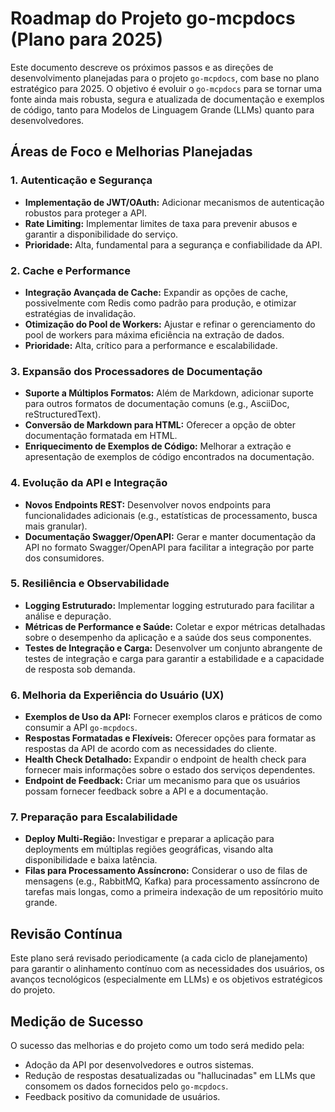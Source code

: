 # Roadmap do Projeto go-mcpdocs (Plano para 2025)

Este documento descreve os próximos passos e as direções de desenvolvimento planejadas para o projeto `go-mcpdocs`, com base no plano estratégico para 2025. O objetivo é evoluir o `go-mcpdocs` para se tornar uma fonte ainda mais robusta, segura e atualizada de documentação e exemplos de código, tanto para Modelos de Linguagem Grande (LLMs) quanto para desenvolvedores.

## Áreas de Foco e Melhorias Planejadas

### 1. Autenticação e Segurança
*   **Implementação de JWT/OAuth:** Adicionar mecanismos de autenticação robustos para proteger a API.
*   **Rate Limiting:** Implementar limites de taxa para prevenir abusos e garantir a disponibilidade do serviço.
*   **Prioridade:** Alta, fundamental para a segurança e confiabilidade da API.

### 2. Cache e Performance
*   **Integração Avançada de Cache:** Expandir as opções de cache, possivelmente com Redis como padrão para produção, e otimizar estratégias de invalidação.
*   **Otimização do Pool de Workers:** Ajustar e refinar o gerenciamento do pool de workers para máxima eficiência na extração de dados.
*   **Prioridade:** Alta, crítico para a performance e escalabilidade.

### 3. Expansão dos Processadores de Documentação
*   **Suporte a Múltiplos Formatos:** Além de Markdown, adicionar suporte para outros formatos de documentação comuns (e.g., AsciiDoc, reStructuredText).
*   **Conversão de Markdown para HTML:** Oferecer a opção de obter documentação formatada em HTML.
*   **Enriquecimento de Exemplos de Código:** Melhorar a extração e apresentação de exemplos de código encontrados na documentação.

### 4. Evolução da API e Integração
*   **Novos Endpoints REST:** Desenvolver novos endpoints para funcionalidades adicionais (e.g., estatísticas de processamento, busca mais granular).
*   **Documentação Swagger/OpenAPI:** Gerar e manter documentação da API no formato Swagger/OpenAPI para facilitar a integração por parte dos consumidores.

### 5. Resiliência e Observabilidade
*   **Logging Estruturado:** Implementar logging estruturado para facilitar a análise e depuração.
*   **Métricas de Performance e Saúde:** Coletar e expor métricas detalhadas sobre o desempenho da aplicação e a saúde dos seus componentes.
*   **Testes de Integração e Carga:** Desenvolver um conjunto abrangente de testes de integração e carga para garantir a estabilidade e a capacidade de resposta sob demanda.

### 6. Melhoria da Experiência do Usuário (UX)
*   **Exemplos de Uso da API:** Fornecer exemplos claros e práticos de como consumir a API `go-mcpdocs`.
*   **Respostas Formatadas e Flexíveis:** Oferecer opções para formatar as respostas da API de acordo com as necessidades do cliente.
*   **Health Check Detalhado:** Expandir o endpoint de health check para fornecer mais informações sobre o estado dos serviços dependentes.
*   **Endpoint de Feedback:** Criar um mecanismo para que os usuários possam fornecer feedback sobre a API e a documentação.

### 7. Preparação para Escalabilidade
*   **Deploy Multi-Região:** Investigar e preparar a aplicação para deployments em múltiplas regiões geográficas, visando alta disponibilidade e baixa latência.
*   **Filas para Processamento Assíncrono:** Considerar o uso de filas de mensagens (e.g., RabbitMQ, Kafka) para processamento assíncrono de tarefas mais longas, como a primeira indexação de um repositório muito grande.

## Revisão Contínua
Este plano será revisado periodicamente (a cada ciclo de planejamento) para garantir o alinhamento contínuo com as necessidades dos usuários, os avanços tecnológicos (especialmente em LLMs) e os objetivos estratégicos do projeto.

## Medição de Sucesso
O sucesso das melhorias e do projeto como um todo será medido pela:
*   Adoção da API por desenvolvedores e outros sistemas.
*   Redução de respostas desatualizadas ou "hallucinadas" em LLMs que consomem os dados fornecidos pelo `go-mcpdocs`.
*   Feedback positivo da comunidade de usuários.

